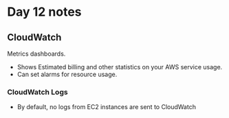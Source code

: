 <!--- Copyright (C) 2024 teslazonda --->

<!--- This program is free software: you can redistribute it and/or modify it under the terms of the GNU General Public License as published by the Free Software Foundation, either version 3 of the License, or (at your option) any later version. --->

<!--- This program is distributed in the hope that it will be useful, but WITHOUT ANY WARRANTY; without even the implied warranty of MERCHANTABILITY or FITNESS FOR A PARTICULAR PURPOSE.  See the
GNU General Public License for more details. --->

<!--- You should have received a copy of the GNU General Public License along with this program.  If not, see https://www.gnu.org/licenses/ --->

# Day 12 notes

## CloudWatch

Metrics dashboards.

* Shows Estimated billing and other statistics on your AWS service usage.
* Can set alarms for resource usage.

### CloudWatch Logs

* By default, no logs from EC2 instances are sent to CloudWatch
